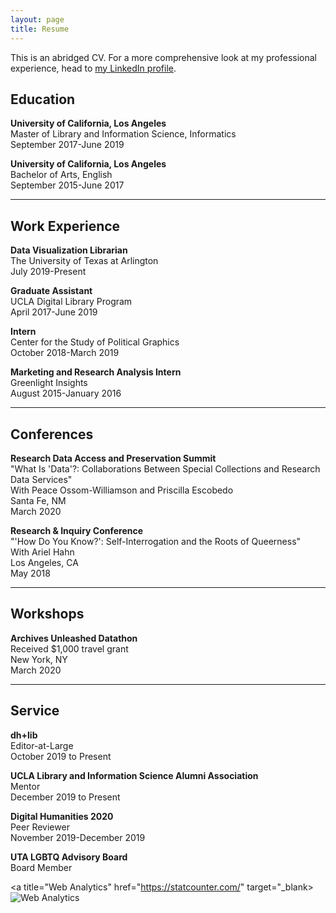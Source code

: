 ```yaml
---
layout: page
title: Resume
---
```


This is an abridged CV. For a more comprehensive look at my professional experience, head to [my LinkedIn profile](https://www.linkedin.com/in/isaac-williams-40130914a/).

## Education

**University of California, Los Angeles**
<br>Master of Library and Information Science, Informatics
<br>September 2017-June 2019

**University of California, Los Angeles**
<br>Bachelor of Arts, English
<br>September 2015-June 2017

---

## Work Experience

**Data Visualization Librarian**
<br>The University of Texas at Arlington
<br>July 2019-Present

**Graduate Assistant**
<br>UCLA Digital Library Program
<br>April 2017-June 2019

**Intern**
<br>Center for the Study of Political Graphics
<br>October 2018-March 2019

**Marketing and Research Analysis Intern**
<br>Greenlight Insights
<br>August 2015-January 2016

---

## Conferences

**Research Data Access and Preservation Summit**
<br>"What Is 'Data'?: Collaborations Between Special Collections and Research Data Services"
<br>With Peace Ossom-Williamson and Priscilla Escobedo
<br>Santa Fe, NM
<br>March 2020

**Research & Inquiry Conference**
<br>"'How Do You Know?': Self-Interrogation and the Roots of Queerness"
<br>With Ariel Hahn
<br>Los Angeles, CA
<br>May 2018

---

## Workshops

**Archives Unleashed Datathon**
<br>Received $1,000 travel grant
<br>New York, NY
<br>March 2020

---

## Service

**dh+lib**
<br>Editor-at-Large
<br>October 2019 to Present

**UCLA Library and Information Science Alumni Association**
<br>Mentor
<br>December 2019 to Present

**Digital Humanities 2020**
<br>Peer Reviewer
<br>November 2019-December 2019

**UTA LGBTQ Advisory Board**
<br>Board Member

<!-- Default Statcounter code for Isawil.github.io
https://isawil.github.io -->
<script type="text/javascript">
var sc_project=11863955;
var sc_invisible=1;
var sc_security="f1c0a47a";
</script>
<script type="text/javascript"
src="https://www.statcounter.com/counter/counter.js"
async></script>
<noscript><div class="statcounter"><a title="Web Analytics"
href="https://statcounter.com/" target="_blank><img
class="statcounter"
src="https://c.statcounter.com/11863955/0/f1c0a47a/1/"
alt="Web Analytics"></a></div></noscript>
<!-- End of Statcounter Code -->
